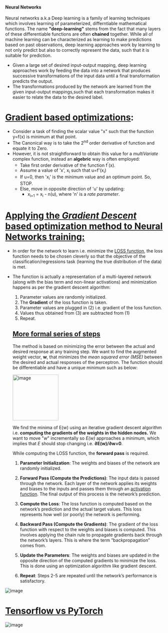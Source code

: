 #### Neural Networks
Neural networks a.k.a Deep learning is a family of learning techniques which involves learning of parameterized, differntiable mathematical functions. The name **"deep-learning"** stems from the fact that many layers of these differentiable functions are often **chained** together.
While all of machine learning can be characterized as learning to make predictions based on past observations, deep learning approaches work by learning to not only predict but also to correctly represent the data, such that it is suitable for prediction. 

- Given a large set of desired input-output mapping, deep learning approaches work by feeding the data into a network that produces successive transformations of the input data until a final transformation predicts the output. 
- The transformations produced by the network are learned from the given input-output mappings,such that each transformation makes it easier to relate the data to the desired label.

# <ins>Gradient based optimizations</ins>:
- Consider a task of finding the scalar value "x" such that the function y=f(x) is minimum at that point.
- The Canonical way is to take the 2<sup>nd</sup> order derivative of function and equate it to Zero.
- However, it is not straightforward to obtain this value for a *multiVariate* complex function, instead an **algebric** way is often employed:
  -  Take first order derivative of the function f<sup>'</sup>(x).
  -  Assume a value of 'x', x<sub>i</sub> such that u=f'(x<sub>i</sub>)
  -  If u=0, then 'x<sub>i</sub>' is the minimum value and an optimum point. So, STOP.
  -  Else, move in opposite direction of 'u' by updating:
     -    x<sub>i+1</sub> = x<sub>i</sub> - n(u), where 'n' is a *rate parameter*.


# <ins>Applying the *Gradient Descent* based optimization method to Neural Networks training:</ins>
- In order for the network to learn i.e. minimize the [LOSS function](LossActivtion.md), the loss function needs to be chosen cleverly so that the objective of the classification/regressions task (learning the true distribution of the data) is met.
- The function is actually a representation of a multi-layered network (along with the bias term and non-linear activations) and minimization happens as per the gradient descent algorithm:
  1. Parameter values are randomly initialized.
  2. The **Gradient** of the loss function is taken.
  3. Parameter values are plugged in (2) i.e. gradient of the loss function.
  4. Values thus obtained from (3) are subtracted from (1)
  5. Repeat.
 
  ## <ins>More formal series of steps</ins>
  The method is based on minimizing the error between the actual and desired response at any training step.
  We want to find the augmented weight vector, **w**, that minimizes the *mean squared error (MSE)* between the desired and actual responses of the perceptron.
  The function should be differentiable and have a unique minimum such as below:
  
  <img width="146" alt="image" src="https://github.com/netgvarun2012/portfolio/assets/93938450/dec6a3ce-7ee8-4aa1-a066-63d852c82741">

  We find the minima of E(w) using an iterative gradient descent algorithm i.e. **computing the gradients of the weights in the hidden nodes.**
  We want to move "*w*" incrementally so *E(w)* approaches a minimum, which implies that *E* should stop changing i.e. **∂E(w)/∂w=0**.

  While computing the LOSS function, the **forward pass** is required.

  1) **Parameter Initialization**: The weights and biases of the network are randomly initialized.

  2) **Forward Pass (Compute the Predictions)**: The input data is passed through the network. Each layer of the network applies its weights and biases to the inputs and passes them through an [activation function](LossActivtion.md). The final output of this process is the network’s prediction.

  3) **Compute the Loss**: The loss function is computed based on the network’s prediction and the actual target values. This loss represents how well (or poorly) the network is performing.

  4) **Backward Pass (Compute the Gradients)**: The gradient of the loss function with respect to the weights and biases is computed. This involves applying the chain rule to propagate gradients back through the network’s layers. This is where the term “backpropagation” comes from.

  5) **Update the Parameters**: The weights and biases are updated in the opposite direction of the computed gradients to minimize the loss. This is done using an optimization algorithm like gradient descent.

  6) **Repeat**: Steps 2-5 are repeated until the network’s performance is satisfactory.


![image](https://github.com/netgvarun2012/portfolio/assets/93938450/774f381f-429f-41fa-abea-1640f9e776ad)

# [Tensorflow vs PyTorch](Tensors&Programming.md)

![image](https://github.com/netgvarun2012/portfolio/assets/93938450/55704f1f-1c1b-4232-b484-0638d9af4b65)
